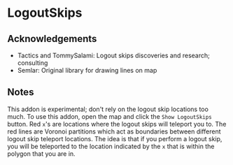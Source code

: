 # LogoutSkips

## Acknowledgements
- Tactics and TommySalami: Logout skips discoveries and research; consulting
- Semlar: Original library for drawing lines on map

## Notes
This addon is experimental; don't rely on the logout skip locations too much.  To use this addon, open the map and click the `Show LogoutSkips` button.  Red `x`'s are locations where the logout skips will teleport you to. The red lines are Voronoi partitions which act as boundaries between different logout skip teleport locations.  The idea is that if you perform a logout skip, you will be teleported to the location indicated by the `x` that is within the polygon that you are in.
